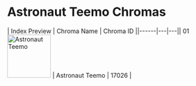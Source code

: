 # Astronaut Teemo Chromas

| Index  Preview | Chroma Name | Chroma ID ||------|---|---|| 01  <img src='https://raw.communitydragon.org/latest/plugins/rcp-be-lol-game-data/global/default/v1/champion-chroma-images/17/17026.png' alt='Astronaut Teemo' width='100'> | Astronaut Teemo | 17026 |